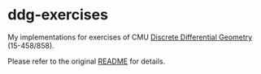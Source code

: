 # ddg-exercises

My implementations for exercises of CMU [Discrete Differential Geometry](https://brickisland.net/DDGSpring2020/) (15-458/858).

Please refer to the original [README](./README_ddg.md) for details.
